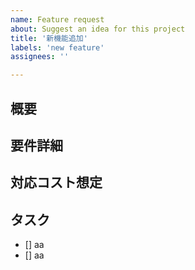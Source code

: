 ```yaml
---
name: Feature request
about: Suggest an idea for this project
title: '新機能追加'
labels: 'new feature'
assignees: ''

---
```


## 概要

## 要件詳細

## 対応コスト想定

## タスク
- [] aa
- [] aa

